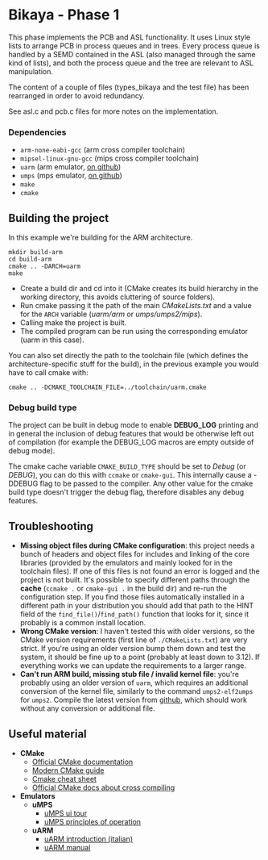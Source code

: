 # Bikaya - Phase 1

This phase implements the PCB and ASL functionality. It uses Linux style lists to arrange PCB in process queues and in trees. 
Every process queue is handled by a SEMD contained in the ASL (also managed through the same kind of lists), and both the process queue and the tree are relevant to ASL manipulation.

The content of a couple of files (types_bikaya and the test file) has been rearranged in order to avoid redundancy. 

See asl.c and pcb.c files for more notes on the implementation.

### Dependencies
- `arm-none-eabi-gcc` (arm cross compiler toolchain)
- `mipsel-linux-gnu-gcc` (mips cross compiler toolchain)
- `uarm` (arm emulator, [on github](https://github.com/mellotanica/uARM))
- `umps` (mps emulator, [on github](https://github.com/tjonjic/umps))
- `make`
- `cmake`

## Building the project
In this example we're building for the ARM architecture.

    mkdir build-arm
    cd build-arm
    cmake .. -DARCH=uarm     
    make
    
- Create a build dir and cd into it (CMake creates its build hierarchy in the working directory, this avoids cluttering of source folders).
- Run cmake passing it the path of the main *CMakeLists.txt* and a value for the `ARCH` variable (*uarm/arm* or *umps/umps2/mips*).
- Calling make the project is built.
- The compiled program can be run using the corresponding emulator (uarm in this case).

You can also set directly the path to the toolchain file (which defines the architecture-specific stuff for the build), in the previous example you would have to call cmake with:
    
    cmake .. -DCMAKE_TOOLCHAIN_FILE=../toolchain/uarm.cmake

### Debug build type

The project can be built in debug mode to enable **DEBUG_LOG** printing and in general the inclusion of debug features 
that would be otherwise left out of compilation (for example the DEBUG_LOG macros are empty outside of debug mode).

The cmake cache variable `CMAKE_BUILD_TYPE` should be set to *Debug* (or *DEBUG*), you can do this with `ccmake` or `cmake-gui`.
This internally cause a -DDEBUG flag to be passed to the compiler.
Any other value for the cmake build type doesn't trigger the debug flag, therefore disables any debug features.

## Troubleshooting
- **Missing object files during CMake configuration**: this project needs a bunch of headers and object files for includes and linking
of the core libraries (provided by the emulators and mainly looked for in the toolchain files).
If one of this files is not found an error is logged and the project is not built.
It's possible to specify different paths through the **cache** (`ccmake .` or `cmake-gui .` in the build dir) 
and re-run the configuration step. 
If you find those files automatically installed in a different path in your distribution
you should add that path to the HINT field of the `find_file()`/`find_path()` function that looks for it,
since it probably is a common install location. 
- **Wrong CMake version**: I haven't tested this with older versions, so the CMake version requirements (first line of `./CMakeLists.txt`) are very strict.
If you're using an older version bump them down and test the system, it should be fine up to a point (probably at least down to 3.12).
If everything works we can update the requirements to a larger range.
- **Can't run ARM build, missing stub file / invalid kernel file**: you're probably using an older version of `uarm`, which requires an 
additional conversion of the kernel file, similarly to the command `umps2-elf2umps` for `umps2`.
Compile the latest version from [github](https://github.com/mellotanica/uARM), which should work without any conversion or additional file.

## Useful material
- **CMake**
    - [Official CMake documentation](https://cmake.org/cmake/help/v3.16/)
    - [Modern CMake guide](https://cliutils.gitlab.io/modern-cmake/)
    - [Cmake cheat sheet](http://www.brianlheim.com/2018/04/09/cmake-cheat-sheet.html)
    - [Official CMake docs about cross compiling](https://cmake.org/cmake/help/v3.16/manual/cmake-toolchains.7.html)
- **Emulators**
    - **uMPS**
        - [uMPS ui tour](http://www.cs.unibo.it/~renzo/so/umps2/umps2-ui-tour.pdf)
        - [uMPS principles of operation](http://www.cs.unibo.it/~renzo/so/princOfOperations.pdf)
    - **uARM**
        - [uARM introduction (italian)](http://mellotanica.github.io/uARM/uarm_intro.pdf)
        - [uARM manual](https://github.com/mellotanica/uARM/blob/doc/manual/manual.pdf)
